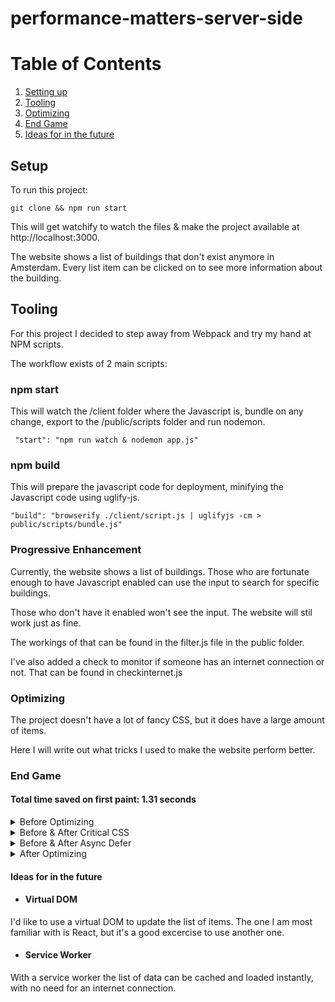 # performance-matters-server-side

# Table of Contents
1. [Setting up](#setup)
2. [Tooling](#tooling)
3. [Optimizing](#optimizing)
4. [End Game](#end-game)
5. [Ideas for in the future](#ideas-for-in-the-future)

## Setup

To run this project:

``` git clone && npm run start ```

This will get watchify to watch the files & make the project available at http://localhost:3000.

The website shows a list of buildings that don't exist anymore in Amsterdam. Every list item can be clicked on to see more information about the building.

## Tooling

For this project I decided to step away from Webpack and try my hand at NPM scripts.

The workflow exists of 2 main scripts:

### npm start

This will watch the /client folder where the Javascript is, bundle on any change, export to the /public/scripts folder and run nodemon.

``` "start": "npm run watch & nodemon app.js"```

### npm build

This will prepare the javascript code for deployment, minifying the Javascript code using uglify-js.

``` "build": "browserify ./client/script.js | uglifyjs -cm > public/scripts/bundle.js" ```

### Progressive Enhancement

Currently, the website shows a list of buildings. Those who are fortunate enough to have Javascript enabled can use the input to search for specific buildings.

Those who don't have it enabled won't see the input. The website will stil work just as fine.

The workings of that can be found in the filter.js file in the public folder.

I've also added a check to monitor if someone has an internet connection or not. That can be found in checkinternet.js

### Optimizing

The project doesn't have a lot of fancy CSS, but it does have a large amount of items. 

Here I will write out what tricks I used to make the website perform better.

### End Game

#### Total time saved on first paint: 1.31 seconds 

<details>
<summary>Before Optimizing </summary>

![Before](https://i.imgur.com/oogMVCD.jpg)

</details>

<details>
<summary>Before & After Critical CSS </summary>

This saved a lot of time!
![Before Critical CSS](https://i.imgur.com/6a34Zfi.png)

![After Critical CSS](https://i.imgur.com/6xmxKmu.png)
</details>

<details>
<summary>Before & After Async Defer </summary>

This saved very little, but every gain is a gain.
![Before Async/Defer](https://i.imgur.com/Pavus7Y.png)

![After Async/Defer](https://i.imgur.com/lksRe4g.png)
</details>

<details>
<summary>After Optimizing </summary>

![After](https://i.imgur.com/xlHdd31.jpg)

</details>

#### Ideas for in the future

* #### Virtual DOM

I'd like to use a virtual DOM to update the list of items. The one I am most familiar with is React, but it's a good excercise to use another one.

* #### Service Worker

With a service worker the list of data can be cached and loaded instantly, with no need for an internet connection.